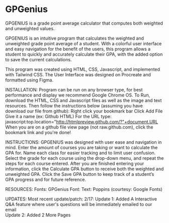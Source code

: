 # GPGenius
GPGENIUS is a grade point average calculator that computes both weighted and unweighted values.

GPGENIUS is an intuitive program that calculates the weighted and unweighted grade point average of a student. With a colorful user interface and easy navigation for the benefit of the users, this program allows a student to quickly and accurately calculate their GPA, with the added option to save the current calculations. 

This program was created using HTML, CSS, Javascript, and implemented with Tailwind CSS. The User Interface was designed on Procreate and formatted using Figma.

INSTALLATION:
Program can be run on any browser type, for best performance and display we recommend Google Chrome OS. To Run, download the HTML, CSS and Javascript files as well as the image and text resources. Then follow the instructions below (assuming you have download our file from github):
Right click your bookmark bar
Click Add File
Give it a name (ex: Github HTML) 
For the URL type: 
javascript:top.location="http://htmlpreview.github.com/?"+document.URL 
When you are on a github file view page (not raw.github.com), click the bookmark link and you're done!

INSTRUCTIONS:
GPGENIUS was designed with user ease and navigation in mind. Enter the amount of courses you are taking or want to calculate the GPA for. Name each class for easier tracking and to limit user confusion. Select the grade for each course using the drop-down menu, and repeat the steps for each course entered. After you are finished entering your information, click the Calculate GPA button to receive both the weighted and unweighted GPA. Click the Save GPA button to keep track of a student’s GPA progress and for future reference.

RESOURCES:
Fonts: 
GPGenius Font: 
Text: Poppins (courtesy: Google Fonts)

UPDATES:
Most recent update/patch: 
2/17: 
Update 1: Added A Interactive Q&A feature where user's questions will be immediately emailed to our email  
Update 2: Added 2 More Pages
